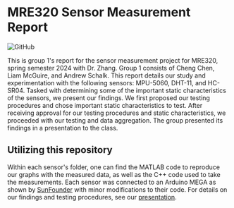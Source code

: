 # MRE320 Sensor Measurement Report
<p>
  <img alt="GitHub" src="https://img.shields.io/github/license/andrewschalk/MRE320-Sensor-Measurement-Report"/>
</p>
This is group 1's report for the sensor measurement project for MRE320, spring semester 2024 with Dr. Zhang. Group 1 consists of Cheng Chen, Liam McGuire, and Andrew Schalk. This report details our study and experimentation with the following sensors: MPU-5060, DHT-11, and HC-SR04. Tasked with determining some of the important static characteristics of the sensors, we present our findings. We first proposed our testing procedures and chose important static characteristics to test. After receiving approval for our testing procedures and static characteristics, we proceeded with our testing and data aggregation. The group presented its findings in a presentation to the class. 

## Utilizing this repository
Within each sensor's folder, one can find the MATLAB code to reproduce our graphs with the measured data, as well as the C++ code used to take the measurements. Each sensor was connected to an Arduino MEGA as shown by [SunFounder](https://docs.sunfounder.com/projects/vincent-kit/en/latest/) with minor modifications to their code. For details on our findings and testing procedures, see our [presentation](/presentation.pdf).
